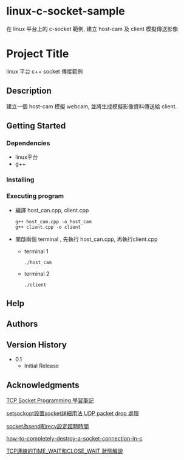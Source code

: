 # linux-c-socket-sample

在 linux 平台上的 c-socket 範例, 建立 host-cam 及 client 模擬傳送影像

# Project Title

linux 平台 c++ socket 傳接範例

## Description

建立一個 host-cam 模擬 webcam, 並將生成模擬影像資料傳送給 client.

## Getting Started

### Dependencies

* linux平台
* g++

### Installing

### Executing program

* 編譯 host_can.cpp, client.cpp
  ```
  g++ host_cam.cpp -o host_cam
  g++ client.cpp -o client
  ```

* 開啟兩個 terminal , 先執行 host_can.cpp, 再執行client.cpp
  * terminal 1
    ```
    ./host_cam
    ```
  * terminal 2
    ```
    ./client
    ```


## Help


## Authors



## Version History

* 0.1
    * Initial Release

## Acknowledgments

[TCP Socket Programming 學習筆記](http://zake7749.github.io/2015/03/17/SocketProgramming/)

[setsockopt設置socket詳細用法 UDP packet drop 處理](https://blog.xuite.net/csiewap/cc/66342249)

[socket為send和recv設定超時時間](https://www.itread01.com/content/1549594633.html)

[how-to-completely-destroy-a-socket-connection-in-c](https://stackoverflow.com/questions/10619952/how-to-completely-destroy-a-socket-connection-in-c)

[TCP連線的TIME_WAIT和CLOSE_WAIT 狀態解說](https://iter01.com/68377.html)
